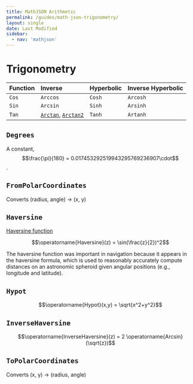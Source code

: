 ```yaml
---
title: MathJSON Arithmetic
permalink: /guides/math-json-trigonometry/
layout: single
date: Last Modified
sidebar:
  - nav: 'mathjson'
---
```

<script type='module'>
    import {renderMathInDocument} from '//unpkg.com/mathlive/dist/mathlive.mjs';
    renderMathInDocument();
</script>

# Trigonometry

| Function | Inverse                                                                                                | Hyperbolic | Inverse Hyperbolic |
| :------- | :----------------------------------------------------------------------------------------------------- | :--------- | :----------------- |
| `Cos`    | `Arccos`                                                                                               | `Cosh`     | `Arcosh`           |
| `Sin`    | `Arcsin`                                                                                               | `Sinh`     | `Arsinh`           |
| `Tan`    | [`Arctan`](https://www.wikidata.org/wiki/Q2257242), [`Arctan2`](https://www.wikidata.org/wiki/Q776598) | `Tanh`     | `Artanh`           |

## `Degrees`

A constant, $$\frac{\pi}{180} = 0.017453292519943295769236907\cdot$$.

## `FromPolarCoordinates`

Converts (radius, angle) -> (x, y)

## `Haversine`

[Haversine function](https://www.wikidata.org/wiki/Q2528380)

$$\operatorname{Haversine}(z) = \sin(\frac{z}{2})^2$$

The haversine function was important in navigation because it appears in the
haversine formula, which is used to reasonably accurately compute distances on
an astronomic spheroid given angular positions (e.g., longitude and latitude).

## `Hypot`

$$\operatorname{Hypot}(x,y) = \sqrt{x^2+y^2}$$

## `InverseHaversine`

$$\operatorname{InverseHaversine}(z) = 2 \operatorname{Arcsin}(\sqrt{z})$$


## `ToPolarCoordinates`

Converts (x, y) -> (radius, angle)
